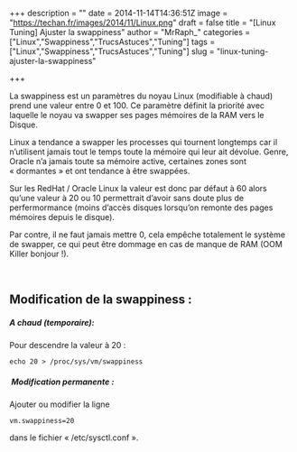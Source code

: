 +++
description = ""
date = 2014-11-14T14:36:51Z
image = "https://techan.fr/images/2014/11/Linux.png"
draft = false
title = "[Linux Tuning] Ajuster la swappiness"
author = "MrRaph_"
categories = ["Linux","Swappiness","TrucsAstuces","Tuning"]
tags = ["Linux","Swappiness","TrucsAstuces","Tuning"]
slug = "linux-tuning-ajuster-la-swappiness"

+++


La swappiness est un paramètres du noyau Linux (modifiable à chaud) prend une valeur entre 0 et 100. Ce paramètre définit la priorité avec laquelle le noyau va swapper ses pages mémoires de la RAM vers le Disque.  

 Linux a tendance a swapper les processes qui tournent longtemps car il n’utilisent jamais tout le temps toute la mémoire qui leur ait dévolue. Genre, Oracle n’a jamais toute sa mémoire active, certaines zones sont « dormantes » et ont tendance à être swappées.

Sur les RedHat / Oracle Linux la valeur est donc par défaut à 60 alors qu’une valeur à 20 ou 10 permettrait d’avoir sans doute plus de perfermormance (moins d’accès disques lorsqu’on remonte des pages mémoires depuis le disque).

Par contre, il ne faut jamais mettre 0, cela empêche totalement le système de swapper, ce qui peut être dommage en cas de manque de RAM (OOM Killer bonjour !).

 


## Modification de la swappiness :

##### A chaud (temporaire):

Pour descendre la valeur à 20 :

    echo 20 > /proc/sys/vm/swappiness

#####  Modification permanente :

Ajouter ou modifier la ligne

    vm.swappiness=20

dans le fichier « /etc/sysctl.conf ».
